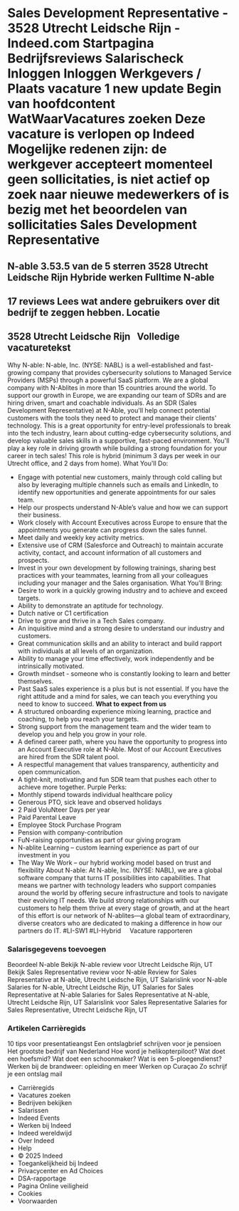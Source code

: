 Sales Development Representative - 3528 Utrecht Leidsche Rijn - Indeed.com
Startpagina
Bedrijfsreviews
Salarischeck
Inloggen
Inloggen
Werkgevers / Plaats vacature
1 new update
Begin van hoofdcontent
WatWaarVacatures zoeken
Deze vacature is verlopen op Indeed
Mogelijke redenen zijn: de werkgever accepteert momenteel geen sollicitaties, is niet actief op zoek naar nieuwe medewerkers of is bezig met het beoordelen van sollicitaties
Sales Development Representative
================================
N-able
3.53.5 van de 5 sterren
3528 Utrecht Leidsche Rijn
Hybride werken
Fulltime
N-able
------
17 reviews
Lees wat andere gebruikers over dit bedrijf te zeggen hebben.
Locatie
-------
3528 Utrecht Leidsche Rijn
&nbsp;
Volledige vacaturetekst
-----------------------
Why N-able:
N-able, Inc. (NYSE: NABL) is a well-established and fast-growing company that provides cybersecurity solutions to Managed Service Providers (MSPs) through a powerful SaaS platform. We are a global company with N-Ablites in more than 15 countries around the world.
To support our growth in Europe, we are expanding our team of SDRs and are hiring driven, smart and coachable individuals.
As an SDR (Sales Development Representative) at N-Able, you'll help connect potential customers with the tools they need to protect and manage their clients' technology. This is a great opportunity for entry-level professionals to break into the tech industry, learn about cutting-edge cybersecurity solutions, and develop valuable sales skills in a supportive, fast-paced environment. You'll play a key role in driving growth while building a strong foundation for your career in tech sales!
This role is hybrid (minimum 3 days per week in our Utrecht office, and 2 days from home).
What You'll Do:
* Engage with potential new customers, mainly through cold calling but also by leveraging multiple channels such as emails and LinkedIn, to identify new opportunities and generate appointments for our sales team.
* Help our prospects understand N-Able’s value and how we can support their business.
* Work closely with Account Executives across Europe to ensure that the appointments you generate can progress down the sales funnel.
* Meet daily and weekly key activity metrics.
* Extensive use of CRM (Salesforce and Outreach) to maintain accurate activity, contact, and account information of all customers and prospects.
* Invest in your own development by following trainings, sharing best practices with your teammates, learning from all your colleagues including your manager and the Sales organisation.
What You'll Bring:
* Desire to work in a quickly growing industry and to achieve and exceed targets.
* Ability to demonstrate an aptitude for technology.
* Dutch native or C1 certification
* Drive to grow and thrive in a Tech Sales company.
* An inquisitive mind and a strong desire to understand our industry and customers.
* Great communication skills and an ability to interact and build rapport with individuals at all levels of an organization.
* Ability to manage your time effectively, work independently and be intrinsically motivated.
* Growth mindset - someone who is constantly looking to learn and better themselves.
* Past SaaS sales experience is a plus but is not essential. If you have the right attitude and a mind for sales, we can teach you everything you need to know to succeed.
**What to expect from us**
* A structured onboarding experience mixing learning, practice and coaching, to help you reach your targets.
* Strong support from the management team and the wider team to develop you and help you grow in your role.
* A defined career path, where you have the opportunity to progress into an Account Executive role at N-Able. Most of our Account Executives are hired from the SDR talent pool.
* A respectful management that values transparency, authenticity and open communication.
* A tight-knit, motivating and fun SDR team that pushes each other to achieve more together.
Purple Perks:
* Monthly stipend towards individual healthcare policy
* Generous PTO, sick leave and observed holidays
* 2 Paid VoluNteer Days per year
* Paid Parental Leave
* Employee Stock Purchase Program
* Pension with company-contribution
* FuN-raising opportunities as part of our giving program
* N-ablite Learning – custom learning experience as part of our investment in you
* The Way We Work – our hybrid working model based on trust and flexibility
About N-able:
At N-able, Inc. (NYSE: NABL), we are a global software company that turns IT possibilities into capabilities. That means we partner with technology leaders who support companies around the world by offering secure infrastructure and tools to navigate their evolving IT needs. We build strong relationships with our customers to help them thrive at every stage of growth, and at the heart of this effort is our network of N-ablites—a global team of extraordinary, diverse creators who are dedicated to making a difference in how our partners do IT.
#LI-SW1
#LI-Hybrid
&nbsp;
&nbsp;
Vacature rapporteren
### Salarisgegevens toevoegen
Beoordeel N-able
Bekijk N-able review voor Utrecht Leidsche Rijn, UT
Bekijk Sales Representative review voor N-able
Review for Sales Representative at N-able, Utrecht Leidsche Rijn, UT
Salarislink voor N-able
Salaries for N-able, Utrecht Leidsche Rijn, UT
Salaries for Sales Representative at N-able
Salaries for Sales Representative at N-able, Utrecht Leidsche Rijn, UT
Salarislink voor Sales Representative
Salaries for Sales Representative, Utrecht Leidsche Rijn, UT
### Artikelen Carrièregids
10 tips voor presentatieangst
Een ontslagbrief schrijven voor je pensioen
Het grootste bedrijf van Nederland
Hoe word je helikopterpiloot?
Wat doet een hoefsmid?
Wat doet een schoonmaker?
Wat is een 5-ploegendienst?
Werken bij de brandweer: opleiding en meer
Werken op Curaçao
Zo schrijf je een ontslag mail
* Carrièregids
* Vacatures zoeken
* Bedrijven bekijken
* Salarissen
* Indeed Events
* Werken bij Indeed
* Indeed wereldwijd
* Over Indeed
* Help
* © 2025 Indeed
* Toegankelijkheid bij Indeed
* Privacycenter en Ad Choices
* DSA-rapportage
* Pagina Online veiligheid
* Cookies
* Voorwaarden